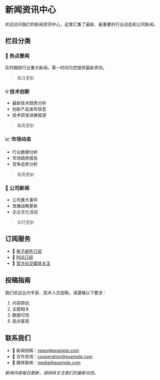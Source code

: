 # 新闻资讯中心

欢迎访问我们的新闻资讯中心，这里汇集了最新、最重要的行业动态和公司新闻。

## 栏目分类

### 🌟 热点要闻
实时跟踪行业重大新闻，第一时间为您提供最新资讯。
> 每日更新

### 💡 技术创新
- 最新技术趋势分析
- 创新产品发布信息
- 技术研发进展报道
> 每周更新

### 📈 市场动态
- 行业数据分析
- 市场趋势报告
- 竞争态势分析
> 每周更新

### 🏢 公司新闻
- 公司重大事件
- 发展战略更新
- 企业文化活动
> 实时更新

## 订阅服务
- 📧 [电子邮件订阅](#)
- 📰 [RSS订阅](#)
- 📱 [官方社交媒体关注](#)

## 投稿指南
我们欢迎业内专家、技术人员投稿，请遵循以下要求：
1. 内容原创
2. 主题相关
3. 数据可信
4. 观点客观

## 联系我们
- 📮 新闻投稿：[news@example.com](mailto:news@example.com)
- 🤝 合作咨询：[cooperation@example.com](mailto:cooperation@example.com)
- 📱 媒体联络：[media@example.com](mailto:media@example.com)

*新闻内容每日更新，请持续关注我们的最新动态。*